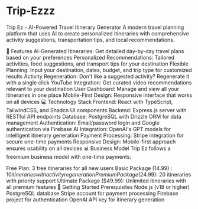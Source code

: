 # Trip-Ezzz
Trip Ez - AI-Powered Travel Itinerary Generator
A modern travel planning platform that uses AI to create personalized itineraries with comprehensive activity suggestions, transportation tips, and local recommendations.

🌟 Features
AI-Generated Itineraries: Get detailed day-by-day travel plans based on your preferences
Personalized Recommendations: Tailored activities, food suggestions, and transport tips for your destination
Flexible Planning: Input your destination, dates, budget, and trip type for customized results
Activity Regeneration: Don't like a suggested activity? Regenerate it with a single click
YouTube Integration: Get curated video recommendations relevant to your destination
User Dashboard: Manage and view all your itineraries in one place
Mobile-First Design: Responsive interface that works on all devices
💻 Technology Stack
Frontend: React with TypeScript, TailwindCSS, and Shadcn UI components
Backend: Express.js server with RESTful API endpoints
Database: PostgreSQL with Drizzle ORM for data management
Authentication: Email/password login and Google authentication via Firebase
AI Integration: OpenAI's GPT models for intelligent itinerary generation
Payment Processing: Stripe integration for secure one-time payments
Responsive Design: Mobile-first approach ensures usability on all devices
📊 Business Model
Trip Ez follows a freemium business model with one-time payments:

Free Plan: 3 free itineraries for all new users
Basic Package ($14.99): 10 itineraries with activity regeneration
Premium Package ($24.99): 20 itineraries with priority support
Ultimate Package ($49.99): Unlimited itineraries with all premium features
🚀 Getting Started
Prerequisites
Node.js (v18 or higher)
PostgreSQL database
Stripe account for payment processing
Firebase project for authentication
OpenAI API key for itinerary generation
